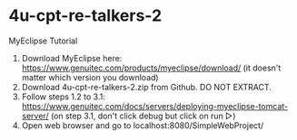 # 4u-cpt-re-talkers-2

MyEclipse Tutorial
1.  Download MyEclipse here: https://www.genuitec.com/products/myeclipse/download/ (it doesn't matter which version you download)
2.  Download 4u-cpt-re-talkers-2.zip from Github. DO NOT EXTRACT.
3.  Follow steps 1.2 to 3.1: https://www.genuitec.com/docs/servers/deploying-myeclipse-tomcat-server/ (on step 3.1, don't click debug but click on run ▷)
4.  Open web browser and go to localhost:8080/SimpleWebProject/
